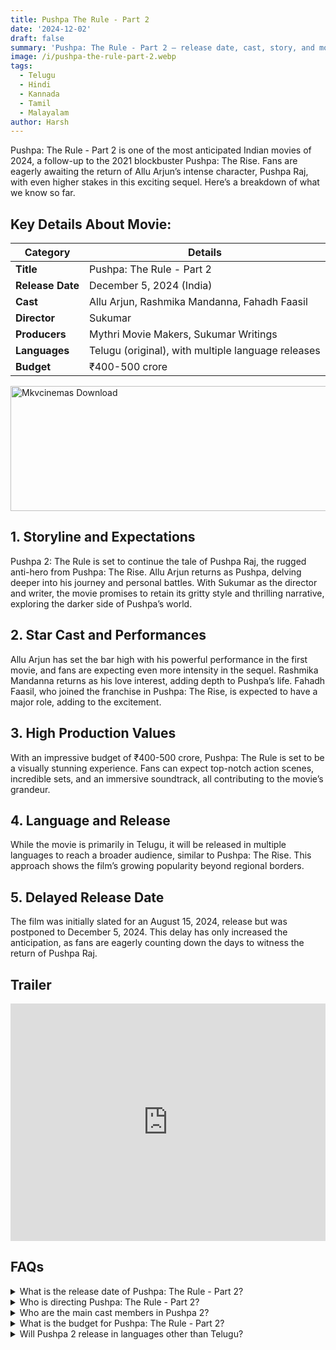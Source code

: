 ```yaml
---
title: Pushpa The Rule - Part 2
date: '2024-12-02'
draft: false
summary: 'Pushpa: The Rule - Part 2 – release date, cast, story, and more. Discover what fans can expect from this epic sequel'
image: /i/pushpa-the-rule-part-2.webp
tags:
  - Telugu
  - Hindi
  - Kannada
  - Tamil
  - Malayalam
author: Harsh
---
```


Pushpa: The Rule - Part 2 is one of the most anticipated Indian movies of 2024, a follow-up to the 2021 blockbuster Pushpa: The Rise. Fans are eagerly awaiting the return of Allu Arjun’s intense character, Pushpa Raj, with even higher stakes in this exciting sequel. Here’s a breakdown of what we know so far.

## Key Details About Movie:

| **Category**     | **Details**                                        |
| ---------------- | -------------------------------------------------- |
| **Title**        | Pushpa: The Rule - Part 2                          |
| **Release Date** | December 5, 2024 (India)                           |
| **Cast**         | Allu Arjun, Rashmika Mandanna, Fahadh Faasil       |
| **Director**     | Sukumar                                            |
| **Producers**    | Mythri Movie Makers, Sukumar Writings              |
| **Languages**    | Telugu (original), with multiple language releases |
| **Budget**       | ₹400-500 crore                                     |

<a href="https://www.profitablecpmrate.com/zht8552qct?key=dd3a0d3c76c4f58956dd24d2605f1413">
  <img src="/mkvcinemas-btn.webp" alt="Mkvcinemas Download" width="600" height="200" loading="lazy">
</a>

## 1. Storyline and Expectations

Pushpa 2: The Rule is set to continue the tale of Pushpa Raj, the rugged anti-hero from Pushpa: The Rise. Allu Arjun returns as Pushpa, delving deeper into his journey and personal battles. With Sukumar as the director and writer, the movie promises to retain its gritty style and thrilling narrative, exploring the darker side of Pushpa’s world.

## 2. Star Cast and Performances

Allu Arjun has set the bar high with his powerful performance in the first movie, and fans are expecting even more intensity in the sequel. Rashmika Mandanna returns as his love interest, adding depth to Pushpa’s life. Fahadh Faasil, who joined the franchise in Pushpa: The Rise, is expected to have a major role, adding to the excitement.

## 3. High Production Values

With an impressive budget of ₹400-500 crore, Pushpa: The Rule is set to be a visually stunning experience. Fans can expect top-notch action scenes, incredible sets, and an immersive soundtrack, all contributing to the movie’s grandeur.

## 4. Language and Release

While the movie is primarily in Telugu, it will be released in multiple languages to reach a broader audience, similar to Pushpa: The Rise. This approach shows the film’s growing popularity beyond regional borders.

## 5. Delayed Release Date

The film was initially slated for an August 15, 2024, release but was postponed to December 5, 2024. This delay has only increased the anticipation, as fans are eagerly counting down the days to witness the return of Pushpa Raj.

## Trailer

<iframe width="100%" height="380" src="https://www.youtube.com/embed/wboGYls1Bns" title={title} frameborder="0" allow="accelerometer; autoplay; clipboard-write; encrypted-media; gyroscope; picture-in-picture; web-share" referrerpolicy="strict-origin-when-cross-origin" allowfullscreen loading="lazy"></iframe>

## FAQs

<details>
  <summary>What is the release date of Pushpa: The Rule - Part 2?</summary>
  <p>The movie is set to release on December 5, 2024, in India.</p>
</details>

<details>
  <summary>Who is directing Pushpa: The Rule - Part 2?</summary>
  <p>The movie is directed by Sukumar, who also directed Pushpa: The Rise.</p>
</details>

<details>
  <summary>Who are the main cast members in Pushpa 2?</summary>
  <p>The main cast includes Allu Arjun, Rashmika Mandanna, and Fahadh Faasil.</p>
</details>

<details>
  <summary>What is the budget for Pushpa: The Rule - Part 2?</summary>
  <p>The movie has a budget of approximately ₹400-500 crore.</p>
</details>

<details>
  <summary>Will Pushpa 2 release in languages other than Telugu?</summary>
  <p>Yes, Pushpa: The Rule - Part 2 will be released in multiple languages for a wider audience.</p>
</details>
